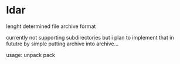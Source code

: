 # ldar
lenght determined file archive format

currently not supporting subdirectories but i plan to implement that in fututre by simple putting archive into archive...

usage:
  unpack
  pack
